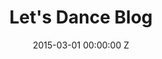 ---
title: Let's Dance Blog
date: 2015-03-01 00:00:00 Z
categories: featured
test: this
leader: Modern blog with a nice big header.
description: Designed to complement the main Let's Dance site but focus on the clear
  presentation of content.
skills:
- Jekyll + GitHub pages
image: letsdance-blog
link: http://blog.letsdance.agency
---
